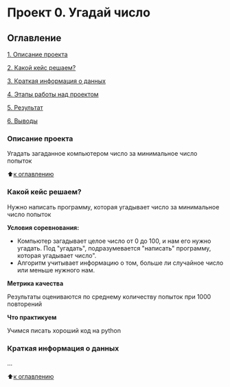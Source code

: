 # Проект 0. Угадай число

## Оглавление
[1. Описание проекта](https://github.com/CorhariS/sf_data_science/tree/main/Project0/README.md#Описание-проекта)

[2. Какой кейс решаем?](https://github.com/CorhariS/sf_data_science/tree/main/Project0/README.md#Какой-кейс-решаем)

[3. Краткая информация о данных](https://github.com/CorhariS/sf_data_science/tree/main/Project0/README.md#Краткая-информация-о-данных)

[4. Этапы работы над проектом](https://github.com/CorhariS/sf_data_science/tree/main/Project0/README.md#)

[5. Результат](https://github.com/CorhariS/sf_data_science/tree/main/Project0/README.md#)

[6. Выводы](https://github.com/CorhariS/sf_data_science/tree/main/Project0/README.md#)


### Описание проекта
Угадать загаданное компьютером число за минимальное число попыток

:arrow_up:[к оглавлению](https://github.com/CorhariS/sf_data_science/tree/main/Project0/README.md#Оглавление)


### Какой кейс решаем?
Нужно написать программу, которая угадывает число за минимальное число попыток

**Условия соревнования:**
- Компьютер загадывает целое число от 0 до 100, и нам его нужно угадать. Под "угадать", подразумевается "написать"
программу, которая угадывает число".
- Алгоритм учитывает информацию о том, больше ли случайное число или меньше нужного нам.

**Метрика качества** 

Результаты оцениваются по среднему количеству попыток при 1000 повторений

**Что практикуем**

Учимся писать хороший код на python

### Краткая информация о данных
...

:arrow_up:[к оглавлению](https://github.com/CorhariS/sf_data_science/tree/main/Project0/README.md#Оглавление)